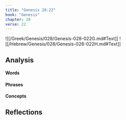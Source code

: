 ```yaml
---
title: "Genesis 28:22"
book: "Genesis"
chapter: 28
verse: 22
---
```

![[/Greek/Genesis/028/Genesis-028-022G.md#Text]]
![[/Hebrew/Genesis/028/Genesis-028-022H.md#Text]]

## Analysis

#### Words

#### Phrases

#### Concepts

## Reflections
